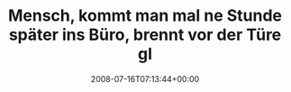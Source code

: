 ---
retweeted: false
source: <a href="http://twitter.com" rel="nofollow">Twitter Web Client</a>
entities:
  hashtags:
  - text: feuerwehr
    indices:
    - '94'
    - '104'
  - text: polizei
    indices:
    - '105'
    - '113'
  - text: tatütata
    indices:
    - '114'
    - '123'
  symbols: []
  user_mentions: []
  urls: []
display_text_range:
- '0'
- '123'
favorite_count: '0'
id_str: '859779151'
truncated: false
retweet_count: '0'
id: '859779151'
created_at: Wed Jul 16 07:13:44 +0000 2008
favorited: false
full_text: 'Mensch, kommt man mal ne Stunde später ins Büro, brennt vor der Türe gleich
  ein Linienbus ab. #feuerwehr #polizei #tatütata'
lang: de
tags:
- feuerwehr
- polizei
- tatütata
- pesos/twitter
date: '2008-07-16T07:13:44+00:00'
src: https://twitter.com/bascht/status/859779151
original_url: https://twitter.com/bascht/status/859779151
type: twitter_tweet
text: 'Mensch, kommt man mal ne Stunde später ins Büro, brennt vor der Türe gleich
  ein Linienbus ab. #feuerwehr #polizei #tatütata'
title: Mensch, kommt man mal ne Stunde später ins Büro, brennt vor der Türe gl

---